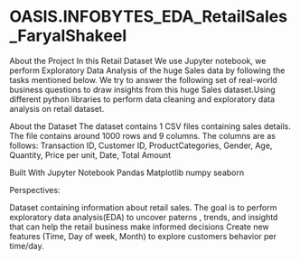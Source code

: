 # OASIS.INFOBYTES_EDA_RetailSales_FaryalShakeel
About the Project
In this Retail Dataset We use Jupyter notebook, we perform Exploratory Data Analysis of the huge Sales data by following the tasks mentioned below. We try to answer the following set of real-world business questions to draw insights from this huge Sales dataset.Using different python libraries to perform data cleaning and exploratory data analysis on retail dataset.

About the Dataset
The dataset contains 1 CSV files containing sales details. The file contains around 1000 rows and 9 columns. The columns are as follows:
Transaction ID, Customer ID, ProductCategories, Gender, Age, Quantity, Price per unit, Date, Total Amount

Built With
Jupyter Notebook
Pandas
Matplotlib
numpy
seaborn

Perspectives:

Dataset containing information about retail sales. The goal is to perform exploratory data analysis(EDA) to uncover paterns , trends, and insightd that can help the retail business make informed decisions
Create new features (Time, Day of week, Month) to explore customers behavior per time/day.
